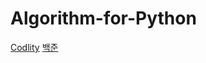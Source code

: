# Algorithm-for-Python

<a href="https://app.codility.com/programmers/">Codlity</a>
<a href="https://www.acmicpc.net//">백준</a>
